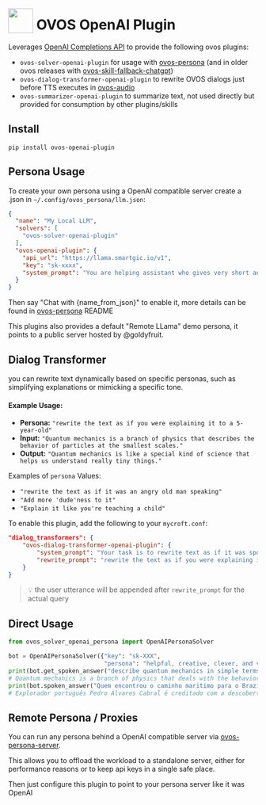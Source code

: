 # <img src='https://raw.githack.com/FortAwesome/Font-Awesome/master/svgs/solid/robot.svg' card_color='#40DBB0' width='50' height='50' style='vertical-align:bottom'/> OVOS OpenAI Plugin

Leverages [OpenAI Completions API](https://platform.openai.com/docs/api-reference/completions/create) to provide the following ovos plugins: 
- `ovos-solver-openai-plugin` for usage with [ovos-persona](https://github.com/OpenVoiceOS/ovos-persona) (and in older ovos releases with [ovos-skill-fallback-chatgpt]())
- `ovos-dialog-transformer-openai-plugin` to rewrite OVOS dialogs just before TTS executes in [ovos-audio](https://github.com/OpenVoiceOS/ovos-audio)
- `ovos-summarizer-openai-plugin` to summarize text, not used directly but provided for consumption by other plugins/skills

## Install

`pip install ovos-openai-plugin`

## Persona Usage

To create your own persona using a OpenAI compatible server create a .json in `~/.config/ovos_persona/llm.json`:  
```json
{
  "name": "My Local LLM",
  "solvers": [
    "ovos-solver-openai-plugin"
  ],
  "ovos-openai-plugin": {
    "api_url": "https://llama.smartgic.io/v1",
    "key": "sk-xxxx",
    "system_prompt": "You are helping assistant who gives very short and factual answers in maximum twenty words and you don't use emojis"
  }
}
```

Then say "Chat with {name_from_json}" to enable it, more details can be found in [ovos-persona](https://github.com/OpenVoiceOS/ovos-persona) README

This plugins also provides a default "Remote LLama" demo persona, it points to a public server hosted by @goldyfruit.

## Dialog Transformer

you can rewrite text dynamically based on specific personas, such as simplifying explanations or mimicking a specific tone.  

#### Example Usage:
- **Persona:** `"rewrite the text as if you were explaining it to a 5-year-old"`  
- **Input:** `"Quantum mechanics is a branch of physics that describes the behavior of particles at the smallest scales."`  
- **Output:** `"Quantum mechanics is like a special kind of science that helps us understand really tiny things."`  

Examples of `persona` Values:
- `"rewrite the text as if it was an angry old man speaking"`  
- `"Add more 'dude'ness to it"`  
- `"Explain it like you're teaching a child"`  

To enable this plugin, add the following to your `mycroft.conf`:  

```json
"dialog_transformers": {
    "ovos-dialog-transformer-openai-plugin": {
        "system_prompt": "Your task is to rewrite text as if it was spoken by a different character",
        "rewrite_prompt": "rewrite the text as if you were explaining it to a 5-year-old"
    }
}
```

> 💡 the user utterance will be appended after `rewrite_prompt` for the actual query

## Direct Usage

```python
from ovos_solver_openai_persona import OpenAIPersonaSolver

bot = OpenAIPersonaSolver({"key": "sk-XXX",
                           "persona": "helpful, creative, clever, and very friendly"})
print(bot.get_spoken_answer("describe quantum mechanics in simple terms"))
# Quantum mechanics is a branch of physics that deals with the behavior of particles on a very small scale, such as atoms and subatomic particles. It explores the idea that particles can exist in multiple states at once and that their behavior is not predictable in the traditional sense.
print(bot.spoken_answer("Quem encontrou o caminho maritimo para o Brazil", lang="pt-pt"))
# Explorador português Pedro Álvares Cabral é creditado com a descoberta do Brasil em 1500

```

## Remote Persona / Proxies

You can run any persona behind a OpenAI compatible server via [ovos-persona-server](https://github.com/OpenVoiceOS/ovos-persona-server). 

This allows you to offload the workload to a standalone server, either for performance reasons or to keep api keys in a single safe place.

Then just configure this plugin to point to your persona server like it was OpenAI

